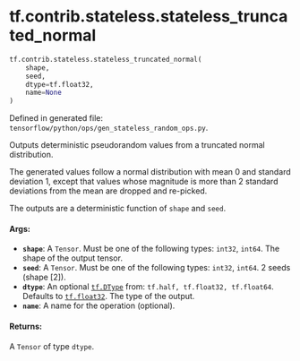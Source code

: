 <div itemscope itemtype="http://developers.google.com/ReferenceObject">
<meta itemprop="name" content="tf.contrib.stateless.stateless_truncated_normal" />
<meta itemprop="path" content="Stable" />
</div>

# tf.contrib.stateless.stateless_truncated_normal

``` python
tf.contrib.stateless.stateless_truncated_normal(
    shape,
    seed,
    dtype=tf.float32,
    name=None
)
```



Defined in generated file: `tensorflow/python/ops/gen_stateless_random_ops.py`.

Outputs deterministic pseudorandom values from a truncated normal distribution.

The generated values follow a normal distribution with mean 0 and standard
deviation 1, except that values whose magnitude is more than 2 standard
deviations from the mean are dropped and re-picked.

The outputs are a deterministic function of `shape` and `seed`.

#### Args:

* <b>`shape`</b>: A `Tensor`. Must be one of the following types: `int32`, `int64`.
    The shape of the output tensor.
* <b>`seed`</b>: A `Tensor`. Must be one of the following types: `int32`, `int64`.
    2 seeds (shape [2]).
* <b>`dtype`</b>: An optional <a href="../../../tf/dtypes/DType.md"><code>tf.DType</code></a> from: `tf.half, tf.float32, tf.float64`. Defaults to <a href="../../../tf.md#float32"><code>tf.float32</code></a>.
    The type of the output.
* <b>`name`</b>: A name for the operation (optional).


#### Returns:

A `Tensor` of type `dtype`.